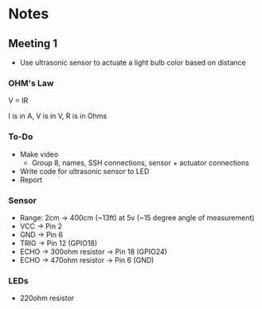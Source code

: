 # Notes

## Meeting 1

- Use ultrasonic sensor to actuate a light bulb color based on distance

### OHM's Law

V = IR

I is in A, V is in V, R is in Ohms

### To-Do

- Make video
  - Group 8, names, SSH connections, sensor + actuator connections
- Write code for ultrasonic sensor to LED
- Report

### Sensor

- Range: 2cm -> 400cm (~13ft) at 5v (~15 degree angle of measurement)
- VCC -> Pin 2
- GND -> Pin 6
- TRIG -> Pin 12 (GPIO18)
- ECHO -> 300ohm resistor -> Pin 18 (GPIO24)
- ECHO -> 470ohm resistor -> Pin 6 (GND)

### LEDs

- 220ohm resistor
